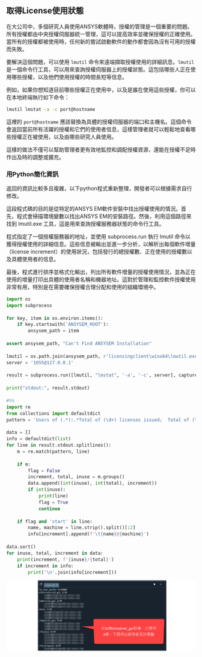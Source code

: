 取得License使用狀態
---
在大公司中，多個研究人員使用ANSYS軟體時，授權的管理是一個重要的問題。所有授權都由中央授權伺服器統一管理，這可以提高效率並確保授權的正確使用。當所有的授權都被使用時，任何新的嘗試啟動軟件的動作都會因為沒有可用的授權而失敗。

要解決這個問題，可以使用 `lmutil` 命令來遠端擷取授權使用的詳細訊息。`lmutil` 是一個命令行工具，可以用來查詢授權伺服器上的授權狀態。這包括哪些人正在使用哪些授權，以及他們使用授權的時間長短等信息。

例如，如果你想知道目前哪些授權正在使用中，以及是誰在使用這些授權，你可以在本地終端執行如下命令：

```bash
lmutil lmstat -a -c port@hostname
```

這裡的 `port@hostname` 應該替換為具體的授權伺服器的端口和主機名。這個命令會返回當前所有活躍的授權和它們的使用者信息，這樣管理者就可以輕鬆地查看哪些授權正在被使用，以及由哪些研究人員使用。

這樣的做法不僅可以幫助管理者更有效地監控和調配授權資源，還能在授權不足時作出及時的調整或擴充。

### 用Python簡化資訊

返回的資訊比較多且複雜，以下python程式重新整理，開發者可以根據需求自行修改。

這段程式碼的目的是從特定的ANSYS EM軟件安裝中找出授權使用的情況。首先，程式會掃描環境變數以找出ANSYS EM的安裝路徑。然後，利用這個路徑來找到 lmutil.exe 工具，這是用來查詢授權服務器狀態的命令行工具。

程式指定了一個授權服務器的地址，並使用 subprocess.run 執行 lmutil 命令以獲得授權使用的詳細信息。這些信息被輸出並進一步分析，以解析出每個軟件增量（license increment）的使用狀況，包括發行的總授權數、正在使用的授權數以及具體使用者的信息。

最後，程式進行排序並格式化輸出，列出所有軟件增量的授權使用情況，並為正在使用的增量打印出具體的使用者名稱和機器地址。這對於管理和監控軟件授權使用非常有用，特別是在需要確保授權合理分配和使用的組織環境中。

```python
import os
import subprocess

for key, item in os.environ.items():
    if key.startswith('ANSYSEM_ROOT'):
        ansysem_path = item
        
assert ansysem_path, "Can't Find ANSYSEM Installation"

lmutil = os.path.join(ansysem_path, r'licensingclient\winx64\lmutil.exe')
server = '1055@127.0.0.1'

result = subprocess.run([lmutil, "lmstat", '-a', '-c', server], capture_output=True, text=True)

print("stdout:", result.stdout)

#%%
import re
from collections import defaultdict
pattern = 'Users of (.*):.*Total of (\d+) licenses issued;  Total of (\d+) licenses in use'

data = []
info = defaultdict(list)
for line in result.stdout.splitlines():
    m = re.match(pattern, line)
    
    if m:
        flag = False
        increment, total, inuse = m.groups()
        data.append((int(inuse), int(total), increment))
        if int(inuse):
            print(line)
            flag = True
            continue
        
    if flag and 'start' in line:
        name, machine = line.strip().split()[:2]
        info[increment].append(f'\t{name}@{machine}')
    
data.sort()
for inuse, total, increment in data:
    print(increment, f'{inuse}/{total}')
    if increment in info:
        print('\n'.join(info[increment]))
```

![2024-05-18_11-38-35](/assets/2024-05-18_11-38-35.png)
